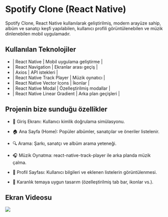 <h1>Spotify Clone (React Native)</h1>

Spotify Clone, React Native kullanılarak geliştirilmiş, modern arayüze sahip, albüm ve sanatçı keşfi yapılabilen, kullanıcı profili görüntülenebilen ve müzik dinlenebilen mobil uygulamadır.

<h2>Kullanılan Teknolojiler</h2>

- | React Native | Mobil uygulama geliştirme |
- | React Navigation | Ekranlar arası geçiş |
- | Axios | API istekleri |
- | React Native Track Player | Müzik oynatıcı |
- | React Native Vector Icons | İkonlar |
- | React Native Modal | Özelleştirilmiş modallar |
- | React Native Linear Gradient | Arka plan geçişleri |

<h2>Projenin bize sunduğu özellikler</h2>

- 🔐 Giriş Ekranı: Kullanıcı kimlik doğrulama simülasyonu.

- 🏠 Ana Sayfa (Home): Popüler albümler, sanatçılar ve öneriler listelenir.

- 🔍 Arama: Şarkı, sanatçı ve albüm arama yeteneği.

- 🎧 Müzik Oynatma: react-native-track-player ile arka planda müzik çalma.

- 👤 Profil Sayfası: Kullanıcı bilgileri ve eklenen listelerin görüntülenmesi.

- 🌙 Karanlık temaya uygun tasarım (özelleştirilmiş tab bar, ikonlar vs.).

<h2>Ekran Videosu</h2>

![](spotify.gif)
